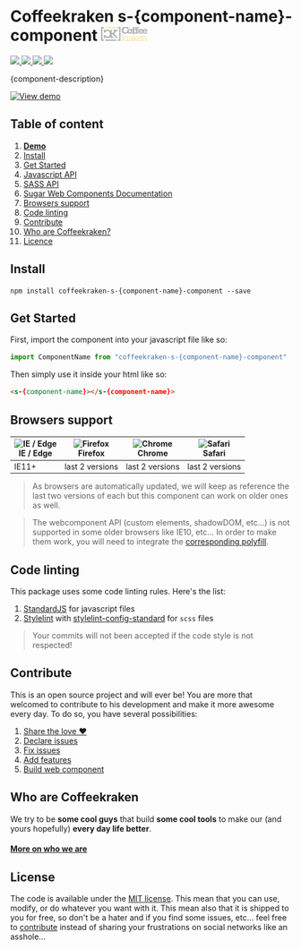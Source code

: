 # Coffeekraken s-{component-name}-component <img src=".resources/coffeekraken-logo.jpg" height="25px" />

<p>
	<!-- <a href="https://travis-ci.org/{repository-path}">
		<img src="https://img.shields.io/travis/{repository-path}.svg?style=flat-square" />
	</a> -->
	<a href="https://www.npmjs.com/package/{npm-package-name}">
		<img src="https://img.shields.io/npm/v/{npm-package-name}.svg?style=flat-square" />
	</a>
	<a href="https://github.com/{repository-path}/blob/master/LICENSE.txt">
		<img src="https://img.shields.io/npm/l/{npm-package-name}.svg?style=flat-square" />
	</a>
	<!-- <a href="https://github.com/{repository-path}">
		<img src="https://img.shields.io/npm/dt/{npm-package-name}.svg?style=flat-square" />
	</a>
	<a href="https://github.com/{repository-path}">
		<img src="https://img.shields.io/github/forks/{repository-path}.svg?style=social&label=Fork&style=flat-square" />
	</a>
	<a href="https://github.com/{repository-path}">
		<img src="https://img.shields.io/github/stars/{repository-path}.svg?style=social&label=Star&style=flat-square" />
	</a> -->
	<a href="https://twitter.com/{twitter-username}">
		<img src="https://img.shields.io/twitter/url/http/{twitter-username}.svg?style=social&style=flat-square" />
	</a>
	<a href="http://coffeekraken.io">
		<img src="https://img.shields.io/twitter/url/http/shields.io.svg?style=flat-square&label=coffeekraken.io&colorB=f2bc2b&style=flat-square" />
	</a>
</p>

<p class="lead">{component-description}</p>

[![View demo](http://components.coffeekraken.io/assets/img/view-demo.png)](http://components.coffeekraken.io/app/{component-name}-component)

## Table of content

1. **[Demo](http://components.coffeekraken.io/app/s-{component-name}-component)**
2. [Install](#readme-install)
3. [Get Started](#readme-get-started)
4. [Javascript API](doc/js)
5. [SASS API](doc/sass)
6. [Sugar Web Components Documentation](https://github.com/coffeekraken/sugar/blob/master/doc/webcomponent.md)
7. [Browsers support](#readme-browsers-support)
8. [Code linting](#readme-code-linting)
9. [Contribute](#readme-contribute)
10. [Who are Coffeekraken?](#readme-who-are-coffeekraken)
11. [Licence](#readme-license)

<a name="readme-install"></a>

## Install

```
npm install coffeekraken-s-{component-name}-component --save
```

<a name="readme-get-started"></a>

## Get Started

First, import the component into your javascript file like so:

```js
import ComponentName from "coffeekraken-s-{component-name}-component"
```

Then simply use it inside your html like so:

```html
<s-{component-name}></s-{component-name}>
```

<a id="readme-browsers-support"></a>

## Browsers support

| <img src="https://raw.githubusercontent.com/godban/browsers-support-badges/master/src/images/edge.png" alt="IE / Edge" width="16px" height="16px" /></br>IE / Edge | <img src="https://raw.githubusercontent.com/godban/browsers-support-badges/master/src/images/firefox.png" alt="Firefox" width="16px" height="16px" /></br>Firefox | <img src="https://raw.githubusercontent.com/godban/browsers-support-badges/master/src/images/chrome.png" alt="Chrome" width="16px" height="16px" /></br>Chrome | <img src="https://raw.githubusercontent.com/godban/browsers-support-badges/master/src/images/safari.png" alt="Safari" width="16px" height="16px" /></br>Safari |
| ------------------------------------------------------------------------------------------------------------------------------------------------------------------ | ----------------------------------------------------------------------------------------------------------------------------------------------------------------- | -------------------------------------------------------------------------------------------------------------------------------------------------------------- | -------------------------------------------------------------------------------------------------------------------------------------------------------------- |
| IE11+                                                                                                                                                              | last 2 versions                                                                                                                                                   | last 2 versions                                                                                                                                                | last 2 versions                                                                                                                                                |

> As browsers are automatically updated, we will keep as reference the last two versions of each but this component can work on older ones as well.

> The webcomponent API (custom elements, shadowDOM, etc...) is not supported in some older browsers like IE10, etc... In order to make them work, you will need to integrate the [corresponding polyfill](https://www.webcomponents.org/polyfills).

<a id="readme-code-linting"></a>

## Code linting

This package uses some code linting rules. Here's the list:

1. [StandardJS](https://standardjs.com/) for javascript files
2. [Stylelint](https://github.com/stylelint/stylelint) with [stylelint-config-standard](https://github.com/stylelint/stylelint-config-standard) for `scss` files

> Your commits will not been accepted if the code style is not respected!

<a id="readme-contribute"></a>

## Contribute

This is an open source project and will ever be! You are more that welcomed to contribute to his development and make it more awesome every day.
To do so, you have several possibilities:

1. [Share the love ❤️](https://github.com/Coffeekraken/coffeekraken/blob/master/contribute.md#contribute-share-the-love)
2. [Declare issues](https://github.com/Coffeekraken/coffeekraken/blob/master/contribute.md#contribute-declare-issues)
3. [Fix issues](https://github.com/Coffeekraken/coffeekraken/blob/master/contribute.md#contribute-fix-issues)
4. [Add features](https://github.com/Coffeekraken/coffeekraken/blob/master/contribute.md#contribute-add-features)
5. [Build web component](https://github.com/Coffeekraken/coffeekraken/blob/master/contribute.md#contribute-build-web-component)

<a id="readme-who-are-coffeekraken"></a>

## Who are Coffeekraken

We try to be **some cool guys** that build **some cool tools** to make our (and yours hopefully) **every day life better**.

#### [More on who we are](https://github.com/Coffeekraken/coffeekraken/blob/master/who-are-we.md)

<a id="readme-license"></a>

## License

The code is available under the [MIT license](LICENSE.txt). This mean that you can use, modify, or do whatever you want with it. This mean also that it is shipped to you for free, so don't be a hater and if you find some issues, etc... feel free to [contribute](https://github.com/Coffeekraken/coffeekraken/blob/master/contribute.md) instead of sharing your frustrations on social networks like an asshole...

